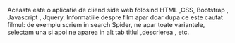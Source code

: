 Aceasta este o aplicatie de cliend side web folosind HTML ,CSS, Bootstrap , Javascript , Jquery. 
Informatiile despre film apar doar dupa ce este cautat filmul: de exemplu scriem in search Spider, ne apar toate variantele, selectam una si apoi ne aparea in alt tab titlul ,descrierea , etc.
